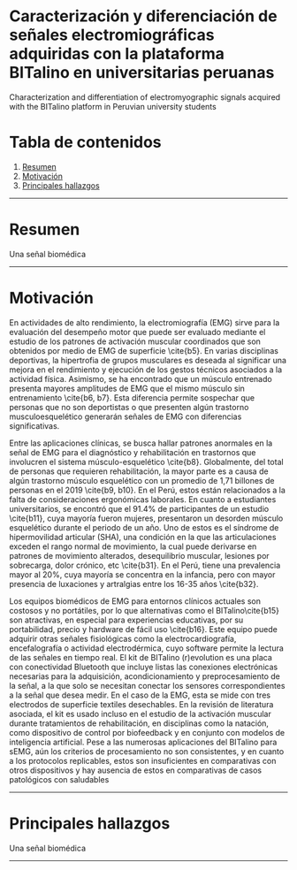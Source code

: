 # Caracterización y diferenciación de señales electromiográficas adquiridas con la plataforma BITalino en universitarias peruanas
Characterization and differentiation of electromyographic signals acquired with the BITalino platform in Peruvian university students

# **Tabla de contenidos**
1. [Resumen](#id1)
2. [Motivación](#id2)
3. [Principales hallazgos](#id3)
   
***

# Resumen <a name="id1"></a>
<p align="justify">
Una señal biomédica 
</p>

***
# Motivación<a name="id2"></a>
<p align="justify">

En actividades de alto rendimiento, la electromiografía (EMG) sirve para la evaluación del desempeño motor que puede ser evaluado mediante el estudio de los patrones de activación muscular coordinados que son obtenidos por medio de EMG de superficie \cite{b5}.  En varias disciplinas deportivas, la hipertrofia de grupos musculares es deseada al significar una mejora en el rendimiento y ejecución de los gestos técnicos asociados a la actividad física. Asimismo, se ha encontrado que un músculo entrenado presenta mayores amplitudes de EMG que el mismo músculo sin entrenamiento \cite{b6, b7}. Esta diferencia permite sospechar que personas que no son deportistas o que presenten algún trastorno musculoesquelético generarán señales de EMG con diferencias significativas.

Entre las aplicaciones clínicas, se busca hallar patrones anormales en la señal de EMG para el diagnóstico y rehabilitación en trastornos que involucren el sistema músculo-esquelético \cite{b8}. Globalmente, del total de personas que requieren rehabilitación, la mayor parte es a causa de algún trastorno músculo esquelético con un promedio de 1,71 billones de personas en el 2019 \cite{b9, b10}. En el Perú, estos están relacionados a la falta de consideraciones ergonómicas laborales. En cuanto a estudiantes universitarios, se encontró que el 91.4\% de participantes de un estudio \cite{b11}, cuya mayoría fueron mujeres, presentaron un desorden músculo esquelético durante el periodo de un año. Uno de estos es el síndrome de hipermovilidad articular (SHA), una condición en la que las articulaciones exceden el rango normal de movimiento, la cual puede derivarse en patrones de movimiento alterados, desequilibrio muscular, lesiones por sobrecarga, dolor crónico, etc \cite{b31}. En el Perú, tiene una prevalencia mayor al 20\%, cuya mayoría se concentra en la infancia, pero con mayor presencia de luxaciones y artralgias entre los 16-35 años \cite{b32}.

Los equipos biomédicos de EMG para entornos clínicos actuales son costosos y no portátiles, por lo que alternativas como el BITalino\cite{b15} son atractivas, en especial para experiencias educativas, por su portabilidad, precio y hardware de fácil uso \cite{b16}. Este equipo puede adquirir otras señales fisiológicas como la electrocardiografía, encefalografía o actividad electrodérmica, cuyo software permite la lectura de las señales en tiempo real. El kit de BITalino (r)evolution es una placa con conectividad Bluetooth que incluye listas las conexiones electrónicas necesarias para la adquisición, acondicionamiento y preprocesamiento de la señal, a la que solo se necesitan conectar los sensores correspondientes a la señal que desea medir. En el caso de la EMG, esta se mide con tres electrodos de superficie textiles desechables. En la revisión de literatura asociada, el kit es usado incluso en el estudio de la activación muscular durante tratamientos de rehabilitación, en disciplinas como la natación, como dispositivo de control por biofeedback y en conjunto con modelos de inteligencia artificial. Pese a las numerosas aplicaciones del BITalino para sEMG, aún los criterios de procesamiento no son consistentes, y en cuanto a los protocolos replicables, estos son insuficientes en comparativas con otros dispositivos y hay ausencia de estos en comparativas de casos patológicos con saludables
</p>

***
# Principales hallazgos<a name="id3"></a>
<p align="justify">
Una señal biomédica 
</p>

***
